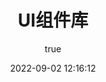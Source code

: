 ---
pageComponent:
  name: Catalogue
  data:
    path: UI组件库
    imgUrl: /img/ui-component.png
    description: 本章内容是UI组件库的学习和使用记录。
title: UI组件库
date: 2022-09-02 12:16:12
permalink: /note/ui/
article: false
comment: false
editLink: false
author:
  name: peng
  link: https://github.com/lp-Imagine
---